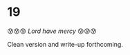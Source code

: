 # 19

&#x1F630;&#x1F630;&#x1F630; *Lord have mercy* &#x1F630;&#x1F630;&#x1F630;

Clean version and write-up forthcoming.